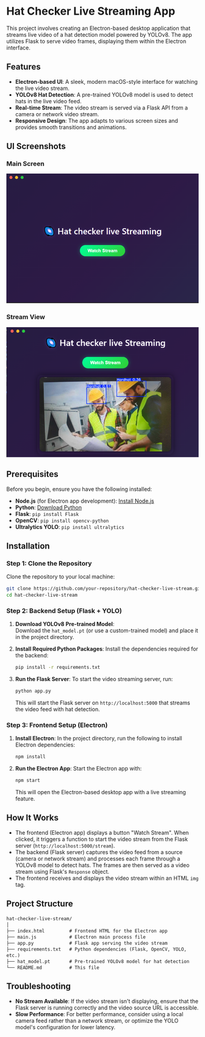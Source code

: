 
# Hat Checker Live Streaming App

This project involves creating an Electron-based desktop application that streams live video of a hat detection model powered by YOLOv8. The app utilizes Flask to serve video frames, displaying them within the Electron interface.

## Features
- **Electron-based UI**: A sleek, modern macOS-style interface for watching the live video stream.
- **YOLOv8 Hat Detection**: A pre-trained YOLOv8 model is used to detect hats in the live video feed.
- **Real-time Stream**: The video stream is served via a Flask API from a camera or network video stream.
- **Responsive Design**: The app adapts to various screen sizes and provides smooth transitions and animations.
## UI Screenshots

### Main Screen
![Main Screen](FIRST-UI.PNG)

### Stream View
![Stream View](SECOND-UI.PNG)

## Prerequisites

Before you begin, ensure you have the following installed:

- **Node.js** (for Electron app development): [Install Node.js](https://nodejs.org/)
- **Python**: [Download Python](https://www.python.org/downloads/)
- **Flask**: `pip install Flask`
- **OpenCV**: `pip install opencv-python`
- **Ultralytics YOLO**: `pip install ultralytics`

## Installation

### Step 1: Clone the Repository

Clone the repository to your local machine:

```bash
git clone https://github.com/your-repository/hat-checker-live-stream.git
cd hat-checker-live-stream
```

### Step 2: Backend Setup (Flask + YOLO)

1. **Download YOLOv8 Pre-trained Model**:  
   Download the `hat_model.pt` (or use a custom-trained model) and place it in the project directory.

2. **Install Required Python Packages**:
   Install the dependencies required for the backend:

   ```bash
   pip install -r requirements.txt
   ```

3. **Run the Flask Server**:
   To start the video streaming server, run:

   ```bash
   python app.py
   ```

   This will start the Flask server on `http://localhost:5000` that streams the video feed with hat detection.

### Step 3: Frontend Setup (Electron)

1. **Install Electron**:
   In the project directory, run the following to install Electron dependencies:

   ```bash
   npm install
   ```

2. **Run the Electron App**:
   Start the Electron app with:

   ```bash
   npm start
   ```

   This will open the Electron-based desktop app with a live streaming feature.

## How It Works

- The frontend (Electron app) displays a button "Watch Stream". When clicked, it triggers a function to start the video stream from the Flask server (`http://localhost:5000/stream`).
- The backend (Flask server) captures the video feed from a source (camera or network stream) and processes each frame through a YOLOv8 model to detect hats. The frames are then served as a video stream using Flask's `Response` object.
- The frontend receives and displays the video stream within an HTML `img` tag.

## Project Structure

```
hat-checker-live-stream/
│
├── index.html         # Frontend HTML for the Electron app
├── main.js            # Electron main process file
├── app.py             # Flask app serving the video stream
├── requirements.txt   # Python dependencies (Flask, OpenCV, YOLO, etc.)
├── hat_model.pt       # Pre-trained YOLOv8 model for hat detection
└── README.md          # This file
```

## Troubleshooting

- **No Stream Available**: If the video stream isn't displaying, ensure that the Flask server is running correctly and the video source URL is accessible.
- **Slow Performance**: For better performance, consider using a local camera feed rather than a network stream, or optimize the YOLO model's configuration for lower latency.
  

